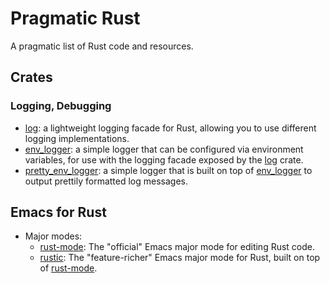 # Pragmatic Rust

A pragmatic list of Rust code and resources.

## Crates

### Logging, Debugging

- [log](https://docs.rs/log/latest/log/): a lightweight logging facade for Rust, allowing you to use different logging implementations.
- [env_logger](https://docs.rs/env_logger/latest/env_logger/): a simple logger that can be configured via environment variables, for use with the logging facade exposed by the [log](https://docs.rs/log/latest/log/) crate.
- [pretty_env_logger](https://crates.io/crates/pretty_env_logger): a simple logger that is built on top of [env_logger](https://docs.rs/env_logger/latest/env_logger/) to output prettily formatted log messages.

## Emacs for Rust

- Major modes:
  + [rust-mode](https://github.com/rust-lang/rust-mode): The "official" Emacs major mode for editing Rust code.
  + [rustic](https://github.com/emacs-rustic/rustic): The "feature-richer" Emacs major mode for Rust, built on top of [rust-mode](https://github.com/rust-lang/rust-mode).
